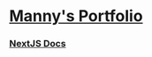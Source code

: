 # [Manny's Portfolio](https://manny-ikomi-portfolio.herokuapp.com)

### [NextJS Docs](https://nextjs.org/docs/)
